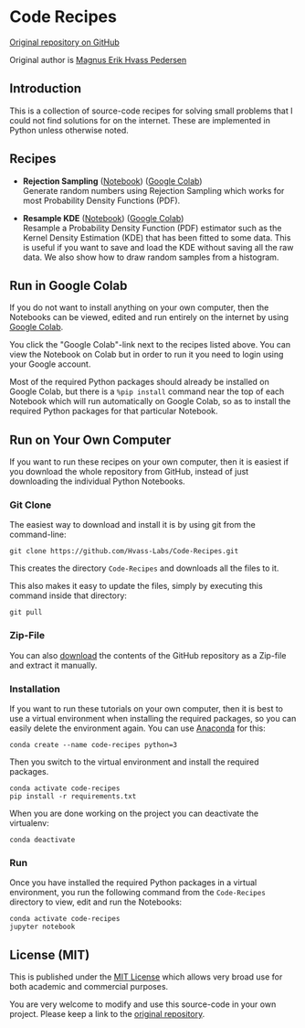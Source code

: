# Code Recipes

[Original repository on GitHub](https://github.com/Hvass-Labs/Code-Recipes)

Original author is [Magnus Erik Hvass Pedersen](http://www.hvass-labs.org)


## Introduction

This is a collection of source-code recipes for solving small problems that
I could not find solutions for on the internet. These are implemented in
Python unless otherwise noted.


## Recipes

- **Rejection Sampling** ([Notebook](https://github.com/Hvass-Labs/Code-Recipes/blob/main/Rejection-Sampling.ipynb)) ([Google Colab](https://colab.research.google.com/github/Hvass-Labs/Code-Recipes/blob/main/Rejection-Sampling.ipynb)) </br> Generate random numbers using Rejection Sampling which works for most Probability Density Functions (PDF).

- **Resample KDE** ([Notebook](https://github.com/Hvass-Labs/Code-Recipes/blob/main/Resample-KDE.ipynb)) ([Google Colab](https://colab.research.google.com/github/Hvass-Labs/Code-Recipes/blob/main/Resample-KDE.ipynb)) </br> Resample a Probability Density Function (PDF) estimator such as the Kernel Density Estimation (KDE) that has been fitted to some data. This is useful if you want to save and load the KDE without saving all the raw data. We also show how to draw random samples from a histogram.


## Run in Google Colab

If you do not want to install anything on your own computer, then the Notebooks
can be viewed, edited and run entirely on the internet by using
[Google Colab](https://colab.research.google.com).

You click the "Google Colab"-link next to the recipes listed above. You can
view the Notebook on Colab but in order to run it you need to login using your
Google account.

Most of the required Python packages should already be installed on Google
Colab, but there is a `%pip install` command near the top of each Notebook
which will run automatically on Google Colab, so as to install the required
Python packages for that particular Notebook.


## Run on Your Own Computer

If you want to run these recipes on your own computer, then it is
easiest if you download the whole repository from GitHub,
instead of just downloading the individual Python Notebooks.


### Git Clone

The easiest way to download and install it is by using git from the command-line:

    git clone https://github.com/Hvass-Labs/Code-Recipes.git

This creates the directory `Code-Recipes` and downloads all the files to it.

This also makes it easy to update the files, simply by executing this
command inside that directory:

    git pull


### Zip-File

You can also [download](https://github.com/Hvass-Labs/Code-Recipes/archive/refs/heads/main.zip)
the contents of the GitHub repository as a Zip-file and extract it manually.


### Installation

If you want to run these tutorials on your own computer, then it is best
to use a virtual environment when installing the required packages,
so you can easily delete the environment again. You can use [Anaconda](https://www.anaconda.com/download) for this:

    conda create --name code-recipes python=3

Then you switch to the virtual environment and install the required packages.

    conda activate code-recipes
    pip install -r requirements.txt

When you are done working on the project you can deactivate the virtualenv:

    conda deactivate


### Run 

Once you have installed the required Python packages in a virtual environment,
you run the following command from the `Code-Recipes` directory to view,
edit and run the Notebooks:

    conda activate code-recipes
    jupyter notebook


## License (MIT)

This is published under the
[MIT License](https://github.com/Hvass-Labs/Code-Recipes/blob/main/LICENSE)
which allows very broad use for both academic and commercial purposes.

You are very welcome to modify and use this source-code in your own project.
Please keep a link to the [original repository](https://github.com/Hvass-Labs/Code-Recipes).
